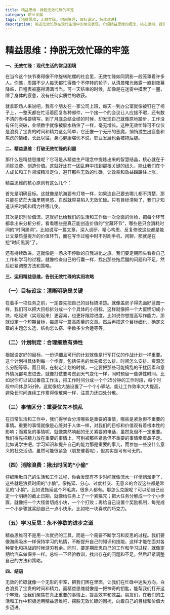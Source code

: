 ```yaml
---
title: 精益思维：挣脱无效忙碌的牢笼
category: 职业发展
tags: [精益思维, 无效忙碌, 时间管理, 目标设定, 持续改进]
description: 阐述无效忙碌在现代生活中的常见表现，介绍精益思维的概念、核心原则，提供运用精益思维告别无效忙碌的实用攻略，帮助读者提高效率，摆脱无效忙碌的困扰。
---
```


# 精益思维：挣脱无效忙碌的牢笼

**一、无效忙碌：现代生活的常见困境**

在当今这个快节奏得像不停旋转陀螺的社会里，无效忙碌如同阴影一般笼罩着许多人。你瞧，周围不少人每天都忙得像个不停转的轮子，从清晨曙光微露一直到夜幕降临，日程表被塞得满满当当。可一天结束的时候，却像是在迷雾中摸索了一圈，除了身体的疲惫，没有任何实质性的收获。

就拿职场人来说吧，我有个朋友在一家公司上班，每天一到办公室就像被钉在了椅子上，一整天都在忙活着回复各种邮件，一个接一个的会议让人应接不暇，还有数不清的表格要填写。到了月底总结业绩的时候，却发现自己就像原地踏步，工作没有任何突破，业绩数字就像被胶水粘住了一样，毫无增长。这种无效忙碌可不仅仅是浪费了宝贵的时间和精力这么简单，它还像一个无形的恶魔，悄悄滋生出疲惫和焦虑的情绪，长此以往，身心健康堪忧不说，职业发展也会被拖后腿。

**二、精益思维：打破无效忙碌的利器**

那什么是精益思维呢？它可是从精益生产理念中提炼出来的智慧结晶，核心就在于消除浪费、创造价值。这就好比在一团乱麻中找到那根关键的线头，能让我们在个人成长和工作领域精准定位，避开那些无效的忙碌，让效率和效益蹭蹭往上涨。

精益思维的核心原则有这么几个：

首先是明确目标。这就像是航海要有灯塔一样，如果连自己要去哪儿都不清楚，那只能在茫茫大海里瞎晃悠，自然就容易陷入无效忙碌。只有目标清晰了，我们才知道该把时间和精力往哪儿使。

其次是识别价值流。这就好比给我们的生活和工作做一次全面的体检，把每个环节都拿出来分析分析，看看哪些是真正能创造价值的“宝藏环节”，哪些是只会消耗时间的“时间黑洞”。比如说写一篇文章，深入调研、精心构思、反复修改这些都是能让文章质量提升的价值环节，而在写作过程中时不时刷手机、闲聊，那就是在挖“时间黑洞”了。

还有持续改进。这就像是一场永不停歇的自我进化之旅。我们要定期回头看看自己工作和学习的过程，就像检查自己的行囊一样，找出那些拖后腿的问题和不足，然后赶紧调整方法和策略。

**三、运用精益思维，告别无效忙碌的实用攻略**

### （一）目标设定：清晰明确是关键
在着手一项任务之前，一定要先把自己的目标搞清楚。就像盖房子得先画好蓝图一样，我们可以把大目标拆分成一个个具体的小目标，这样就像把一个大蛋糕切成小块，吃起来（实现起来）更容易，也更好跟踪进度。比如说你想提高写作能力，那就设定一个短期目标，每周写一篇高质量的文章。然后再把这个目标细化，确定文章的主题怎么选、结构怎么搭、字数多少合适等等。

### （二）计划制定：合理细致有弹性
根据设定好的目标，一份详细且可行的计划就像是行军打仗的作战计划一样重要。这个计划得具体到每一个步骤，包括任务的优先级怎么排、时间怎么安排、资源怎么分配等等。而且啊，在制定计划的时候，一定要把那些可能捣乱的干扰因素和意外情况都考虑进去，就像打仗要考虑到天气变化一样，同时预留一些弹性时间。比如说你可以试试番茄工作法，把工作时间分成一个个25分钟的工作时段，每个时段中间休息5分钟。这就像给大脑设置了一个个小驿站，能让工作效率大大提高，避免长时间连续工作累得像散架一样，注意力还四处分散。

### （三）事情区分：重要优先不慌乱
在日常生活和工作中，我们得学会分清哪些是重要的事情，哪些是紧急但不重要的事情。重要的事情就像是心脏对于人体一样，对我们的目标和价值观有着根本性的影响；而紧急的事情呢，就像突然响起的无关紧要的电话，虽然急但不一定重要。我们得先把精力放在重要的事情上，可别被那些紧急但不重要的事情牵着鼻子走。比如说学生吧，学习知识和提升自己的能力那是重要的事儿，而参加一些没什么意义的社交活动，虽然可能很紧急（朋友催着呢），但其实是可有可无的。

### （四）消除浪费：揪出时间的“小偷”
仔细瞅瞅自己的生活和工作过程，你会发现有不少时间就像流水一样悄悄溜走了，这些就是浪费时间的“小偷”。像拖延、分心、过度社交、无意义的会议这些都是常见的“小偷”。比如说拖延这个坏毛病，很多人都有。那怎么克服呢？可以给自己设定一个明确的截止日期，就像给任务上了一个紧箍咒；把大任务分解成一个个小步骤，就像把一个大怪兽切成小块，一个个打败；再给自己设置个奖励机制，每完成一个小步骤就奖励自己一点小快乐，比如吃一块喜欢的巧克力。

### （五）学习反思：永不停歇的进步之道
精益思维可不是用一次就扔的工具，而是一个需要不断学习和反思的过程。我们要像海绵吸水一样保持学习的热情，不断提升自己的知识和技能，这样才能在面对各种变化和挑战的时候游刃有余。同时，要定期反思自己的工作和学习过程，就像定期给汽车做保养一样。总结一下经验教训，找出存在的问题和不足，然后赶紧调整自己的方法和策略。

**四、结语**

无效的忙碌就像一个无形的牢笼，把我们困在里面，让我们在忙碌中迷失方向，白白浪费了宝贵的时间和精力。而精益思维就像是一把神奇的钥匙，能帮我们打开这个牢笼，让我们聚焦在真正重要的事情上，提高效率和效益。朋友们，在我们的生活和工作中积极运用精益思维吧，摆脱无效忙碌的困扰，向着自己的目标和价值大步迈进。